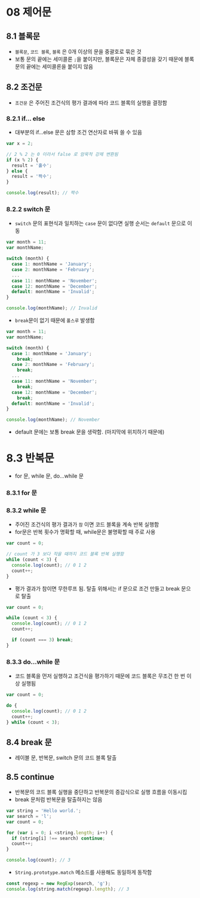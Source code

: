 # 08 제어문

## 8.1 블록문
- `블록문`, `코드 블록`, `블록` 은 0개 이상의 문을 중괄호로 묶은 것
- 보통 문의 끝에는 세미콜론 `;`을 붙이지만, 블록문은 자체 종결성을 갖기 때문에 블록문의 끝에는 세미콜론을 붙이지 않음

## 8.2 조건문
- `조건문` 은 주어진 조건식의 평가 결과에 따라 코드 블록의 실행을 결정함

### 8.2.1 if... else 
- 대부분의 if...else 문은 삼항 조건 연산자로 바꿔 쓸 수 있음
```javascript
var x = 2;

// 2 % 2 는 0 이라서 false 로 암묵적 강제 변환됨
if (x % 2) {
  result = '홀수';
} else {
  result = '짝수';
}

console.log(result); // 짝수
```

### 8.2.2 switch 문
- `switch` 문의 표현식과 일치하는 `case` 문이 없다면 실행 순서는 `default` 문으로 이동
```javascript
var month = 11;
var monthName;

switch (month) {
  case 1: monthName = 'January';
  case 2: monthName = 'February';
  ...
  case 11: monthName = 'November';
  case 12: monthName = 'December';
  default: monthName = 'Invalid';
}

console.log(monthName); // Invalid
```
- `break`문이 없기 때문에 `폴스루` 발생함
```javascript
var month = 11;
var monthName;

switch (month) {
  case 1: monthName = 'January';
    break;
  case 2: monthName = 'February';
    break;
  ...
  case 11: monthName = 'November';
    break;
  case 12: monthName = 'December';
    break;
  default: monthName = 'Invalid';
}

console.log(monthName); // November
```
- default 문에는 보통 break 문을 생략함. (마지막에 위치하기 때문에)

# 8.3 반복문
- for 문, while 문, do...while 문

### 8.3.1 for 문

### 8.3.2 while 문
- 주어진 조건식의 평가 결과가 `참` 이면 코드 블록을 계속 반복 실행함
- for문은 반복 횟수가 명확할 때, while문은 불명확할 때 주로 사용
```javascript
var count = 0;

// count 가 3 보다 작을 때까지 코드 블록 반복 실행함
while (count < 3) {
  console.log(count); // 0 1 2 
  count++;
}
```

- 평가 결과가 참이면 무한루프 됨. 탈출 위해서는 if 문으로 조건 만들고 break 문으로 탈출
```javascript
var count = 0;

while (count < 3) {
  console.log(count); // 0 1 2 
  count++;

  if (count === 3) break;
}
```

### 8.3.3 do...while 문
- 코드 블록을 먼저 실행하고 조건식을 평가하기 때문에 코드 블록은 무조건 한 번 이상 실행됨
```javascript
var count = 0;

do {
  console.log(count); // 0 1 2 
  count++;
} while (count < 3);
```

## 8.4 break 문
- 레이블 문, 반복문, switch 문의 코드 블록 탈출

## 8.5 continue 
- 반복문의 코드 블록 실행을 중단하고 반복문의 증감식으로 실행 흐름을 이동시킴
- break 문처럼 반복문을 탈출하지는 않음
```javascript
var string = 'Hello world.';
var search = 'l';
var count = 0;

for (var i = 0; i <string.length; i++) {
  if (string[i] !== search) continue;
  count++;
}

console.log(count); // 3
```
- `String.prototype.match` 메소드를 사용해도 동일하게 동작함
```javascript
const regexp = new RegExp(search, 'g'); 
console.log(string.match(regexp).length); // 3
```




